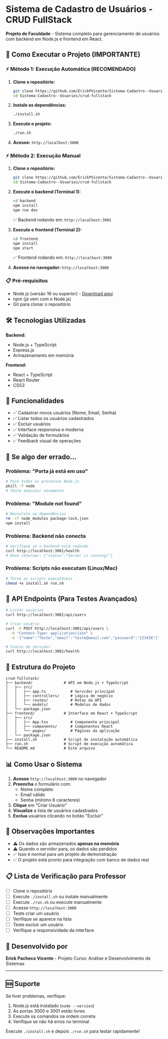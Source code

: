# Sistema de Cadastro de Usuários - CRUD FullStack

**Projeto de Faculdade** - Sistema completo para gerenciamento de usuários com backend em Node.js e frontend em React.

## 🚀 Como Executar o Projeto (IMPORTANTE)

### ⚡ Método 1: Execução Automática (RECOMENDADO)

1. **Clone o repositório:**
   ```bash
   git clone https://github.com/ErickPVicente/Sistema-Cadastro--Usuarios.git
   cd Sistema-Cadastro--Usuarios/crud-fullstack
   ```

2. **Instale as dependências:**
   ```bash
   ./install.sh
   ```

3. **Execute o projeto:**
   ```bash
   ./run.sh
   ```

4. **Acesse:** `http://localhost:3000`

### ⚡ Método 2: Execução Manual

1. **Clone o repositório:**
   ```bash
   git clone https://github.com/ErickPVicente/Sistema-Cadastro--Usuarios.git
   cd Sistema-Cadastro--Usuarios/crud-fullstack
   ```

2. **Execute o backend (Terminal 1):**
   ```bash
   cd backend
   npm install
   npm run dev
   ```
   ✅ Backend rodando em: `http://localhost:3001`

3. **Execute o frontend (Terminal 2):**
   ```bash
   cd frontend
   npm install
   npm start
   ```
   ✅ Frontend rodando em: `http://localhost:3000`

4. **Acesse no navegador:** `http://localhost:3000`

### 📋 Pré-requisitos

- Node.js (versão 16 ou superior) - [Download aqui](https://nodejs.org/)
- npm (já vem com o Node.js)
- Git para clonar o repositório

## 🛠️ Tecnologias Utilizadas

**Backend:**
- Node.js + TypeScript
- Express.js
- Armazenamento em memória

**Frontend:**
- React + TypeScript
- React Router
- CSS3

## 📱 Funcionalidades

- ✅ Cadastrar novos usuários (Nome, Email, Senha)
- ✅ Listar todos os usuários cadastrados
- ✅ Excluir usuários
- ✅ Interface responsiva e moderna
- ✅ Validação de formulários
- ✅ Feedback visual de operações

## 🔧 Se algo der errado...

### Problema: "Porta já está em uso"
```bash
# Pare todos os processos Node.js
pkill -f node
# Tente executar novamente
```

### Problema: "Module not found"
```bash
# Reinstale as dependências
rm -rf node_modules package-lock.json
npm install
```

### Problema: Backend não conecta
```bash
# Verifique se o backend está rodando
curl http://localhost:3001/health
# Deve retornar: {"status":"Server is running!"}
```

### Problema: Scripts não executam (Linux/Mac)
```bash
# Torne os scripts executáveis
chmod +x install.sh run.sh
```

## 📡 API Endpoints (Para Testes Avançados)

```bash
# Listar usuários
curl http://localhost:3001/api/users

# Criar usuário
curl -X POST http://localhost:3001/api/users \
  -H "Content-Type: application/json" \
  -d '{"name":"Teste","email":"teste@email.com","password":"123456"}'

# Status do servidor
curl http://localhost:3001/health
```

## 📁 Estrutura do Projeto

```
crud-fullstack/
├── backend/              # API em Node.js + TypeScript
│   ├── src/
│   │   ├── app.ts           # Servidor principal
│   │   ├── controllers/     # Lógica de negócio
│   │   ├── routes/          # Rotas da API
│   │   └── models/          # Modelos de dados
│   └── package.json
├── frontend/             # Interface em React + TypeScript
│   ├── src/
│   │   ├── App.tsx          # Componente principal
│   │   ├── components/      # Componentes React
│   │   └── pages/           # Páginas da aplicação
│   └── package.json
├── install.sh            # Script de instalação automática
├── run.sh                # Script de execução automática
└── README.md             # Este arquivo
```

## 📊 Como Usar o Sistema

1. **Acesse** `http://localhost:3000` no navegador
2. **Preencha** o formulário com:
   - Nome completo
   - Email válido
   - Senha (mínimo 6 caracteres)
3. **Clique** em "Criar Usuário"
4. **Visualize** a lista de usuários cadastrados
5. **Exclua** usuários clicando no botão "Excluir"

## 💾 Observações Importantes

- ⚠️ Os dados são armazenados **apenas na memória**
- ⚠️ Quando o servidor para, os dados são perdidos
- ✅ Isso é normal para um projeto de demonstração
- ✅ O projeto está pronto para integração com banco de dados real

## 📋 Lista de Verificação para Professor

- [ ] Clone o repositório
- [ ] Execute `./install.sh` ou instale manualmente
- [ ] Execute `./run.sh` ou execute manualmente
- [ ] Acesse `http://localhost:3000`
- [ ] Teste criar um usuário
- [ ] Verifique se aparece na lista
- [ ] Teste excluir um usuário
- [ ] Verifique a responsividade da interface

## 👤 Desenvolvido por

**Erick Pacheco Vicente** - Projeto Curso: Análise e Desenvolvimento de Sistemas

---

## 🆘 Suporte

Se tiver problemas, verifique:
1. Node.js está instalado (`node --version`)
2. As portas 3000 e 3001 estão livres
3. Execute os comandos na ordem correta
4. Verifique se não há erros no terminal

Execute `./install.sh` e depois `./run.sh` para testar rapidamente!
